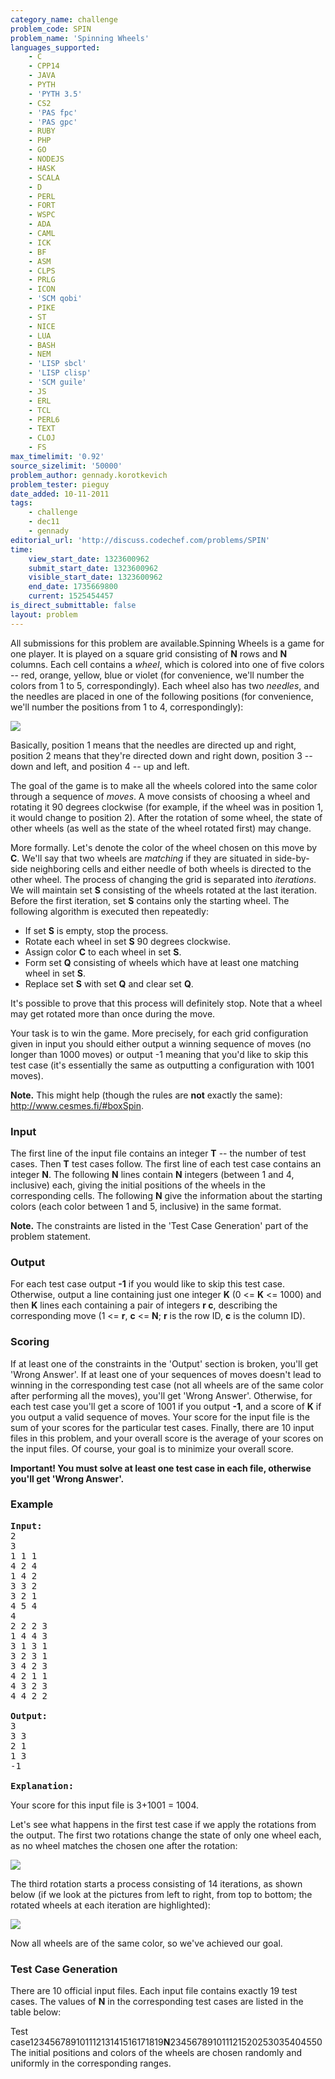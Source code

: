 ```yaml
---
category_name: challenge
problem_code: SPIN
problem_name: 'Spinning Wheels'
languages_supported:
    - C
    - CPP14
    - JAVA
    - PYTH
    - 'PYTH 3.5'
    - CS2
    - 'PAS fpc'
    - 'PAS gpc'
    - RUBY
    - PHP
    - GO
    - NODEJS
    - HASK
    - SCALA
    - D
    - PERL
    - FORT
    - WSPC
    - ADA
    - CAML
    - ICK
    - BF
    - ASM
    - CLPS
    - PRLG
    - ICON
    - 'SCM qobi'
    - PIKE
    - ST
    - NICE
    - LUA
    - BASH
    - NEM
    - 'LISP sbcl'
    - 'LISP clisp'
    - 'SCM guile'
    - JS
    - ERL
    - TCL
    - PERL6
    - TEXT
    - CLOJ
    - FS
max_timelimit: '0.92'
source_sizelimit: '50000'
problem_author: gennady.korotkevich
problem_tester: pieguy
date_added: 10-11-2011
tags:
    - challenge
    - dec11
    - gennady
editorial_url: 'http://discuss.codechef.com/problems/SPIN'
time:
    view_start_date: 1323600962
    submit_start_date: 1323600962
    visible_start_date: 1323600962
    end_date: 1735669800
    current: 1525454457
is_direct_submittable: false
layout: problem
---
```

All submissions for this problem are available.Spinning Wheels is a game for one player. It is played on a square grid consisting of **N** rows and **N** columns. Each cell contains a *wheel*, which is colored into one of five colors -- red, orange, yellow, blue or violet (for convenience, we'll number the colors from 1 to 5, correspondingly). Each wheel also has two *needles*, and the needles are placed in one of the following positions (for convenience, we'll number the positions from 1 to 4, correspondingly):

![](http://www.codechef.com/download/SPIN1.png) 


Basically, position 1 means that the needles are directed up and right, position 2 means that they're directed down and right down, position 3 -- down and left, and position 4 -- up and left.

The goal of the game is to make all the wheels colored into the same color through a sequence of *moves*. A move consists of choosing a wheel and rotating it 90 degrees clockwise (for example, if the wheel was in position 1, it would change to position 2). After the rotation of some wheel, the state of other wheels (as well as the state of the wheel rotated first) may change.

More formally. Let's denote the color of the wheel chosen on this move by **C**. We'll say that two wheels are *matching* if they are situated in side-by-side neighboring cells and either needle of both wheels is directed to the other wheel. The process of changing the grid is separated into *iterations*. We will maintain set **S** consisting of the wheels rotated at the last iteration. Before the first iteration, set **S** contains only the starting wheel. The following algorithm is executed then repeatedly:

- If set **S** is empty, stop the process.
- Rotate each wheel in set **S** 90 degrees clockwise.
- Assign color **C** to each wheel in set **S**.
- Form set **Q** consisting of wheels which have at least one matching wheel in set **S**.
- Replace set **S** with set **Q** and clear set **Q**.


It's possible to prove that this process will definitely stop. Note that a wheel may get rotated more than once during the move.

Your task is to win the game. More precisely, for each grid configuration given in input you should either output a winning sequence of moves (no longer than 1000 moves) or output -1 meaning that you'd like to skip this test case (it's essentially the same as outputting a configuration with 1001 moves).

**Note.** This might help (though the rules are **not** exactly the same): <http://www.cesmes.fi/#boxSpin>.

### Input

The first line of the input file contains an integer **T** -- the number of test cases. Then **T** test cases follow. The first line of each test case contains an integer **N**. The following **N** lines contain **N** integers (between 1 and 4, inclusive) each, giving the initial positions of the wheels in the corresponding cells. The following **N** give the information about the starting colors (each color between 1 and 5, inclusive) in the same format.

**Note.** The constraints are listed in the 'Test Case Generation' part of the problem statement.

### Output

For each test case output **-1** if you would like to skip this test case. Otherwise, output a line containing just one integer **K** (0 <= **K** <= 1000) and then **K** lines each containing a pair of integers **r c**, describing the corresponding move (1 <= **r**, **c** <= **N**; **r** is the row ID, **c** is the column ID).

### Scoring

If at least one of the constraints in the 'Output' section is broken, you'll get 'Wrong Answer'. If at least one of your sequences of moves doesn't lead to winning in the corresponding test case (not all wheels are of the same color after performing all the moves), you'll get 'Wrong Answer'. Otherwise, for each test case you'll get a score of 1001 if you output **-1**, and a score of **K** if you output a valid sequence of moves. Your score for the input file is the sum of your scores for the particular test cases. Finally, there are 10 input files in this problem, and your overall score is the average of your scores on the input files. Of course, your goal is to minimize your overall score.

**Important! You must solve at least one test case in each file, otherwise you'll get 'Wrong Answer'.**

### Example

<pre>
<b>Input:</b>
2
3
1 1 1
4 2 4
1 4 2
3 3 2
3 2 1
4 5 4
4
2 2 2 3
1 4 4 3
3 1 3 1
3 2 3 1
3 4 2 3
4 2 1 1
4 3 2 3
4 4 2 2

<b>Output:</b>
3
3 3
2 1
1 3
-1

<b>Explanation:</b>
</pre>
Your score for this input file is 3+1001 = 1004.

Let's see what happens in the first test case if we apply the rotations from the output. The first two rotations change the state of only one wheel each, as no wheel matches the chosen one after the rotation:

![](http://www.codechef.com/download/SPIN2.png) 


The third rotation starts a process consisting of 14 iterations, as shown below (if we look at the pictures from left to right, from top to bottom; the rotated wheels at each iteration are highlighted):

![](http://www.codechef.com/download/SPIN3.png) 


Now all wheels are of the same color, so we've achieved our goal.

### Test Case Generation

There are 10 official input files. Each input file contains exactly 19 test cases. The values of **N** in the corresponding test cases are listed in the table below:

Test case12345678910111213141516171819**N**234567891011121520253035404550
The initial positions and colors of the wheels are chosen randomly and uniformly in the corresponding ranges.
